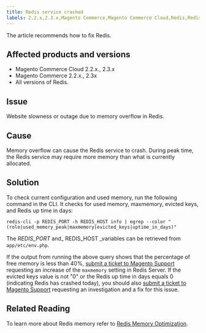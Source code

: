 ```yaml
---
title: Redis service crashed
labels: 2.2.x,2.3.x,Magento Commerce,Magento Commerce Cloud,Redis,Redis crashed,how to,low memory,overflow
---
```


The article recommends how to fix Redis.

## Affected products and versions

* Magento Commerce Cloud 2.2.x., 2.3.x
* Magento Commerce 2.2.x., 2.3x
* All versions of Redis.

## Issue

Website slowness or outage due to memory overflow in Redis.

## Cause

Memory overflow can cause the Redis service to crash. During peak time, the Redis service may require more memory than what is currently allocated.

## Solution

To check current configuration and used memory, run the following command in the CLI. It checks for used memory, maxmemory, evicted keys, and Redis up time in days:

<pre class="line-numbers"><code class="language-clike">redis-cli -p REDIS_PORT -h REDIS_HOST info | egrep --color "(role|used_memory_peak|maxmemory|evicted_keys|uptime_in_days)"</code></pre>

The _REDIS\_PORT_ and_ REDIS\_HOST _variables can be retrieved from `` app/etc/env.php ``.

If the output from running the above query shows that the percentage of free memory is less than 40%, [submit a ticket to Magento Support](https://support.magento.com/hc/en-us/articles/360019088251) requesting an increase of the `` maxmemory `` setting in Redis Server. If the evicted keys value is not "0" or the Redis up time in days equals 0 (indicating Redis has crashed today), you should also [submit a ticket to Magento Support](https://support.magento.com/hc/en-us/articles/360019088251) requesting an investigation and a fix for this issue.

## Related Reading

To learn more about Redis memory refer to [Redis Memory Optimization](https://redis.io/topics/memory-optimization).